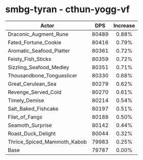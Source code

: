 # smbg-tyran - cthun-yogg-vf
| Actor | DPS | Increase |
|---|:---:|:---:|
|Draconic_Augment_Rune|80489|0.88%|
|Fated_Fortune_Cookie|80416|0.79%|
|Aromatic_Seafood_Platter|80361|0.72%|
|Feisty_Fish_Sticks|80359|0.72%|
|Sizzling_Seafood_Medley|80351|0.71%|
|Thousandbone_Tongueslicer|80330|0.68%|
|Great_Cerulean_Sea|80279|0.62%|
|Revenge_Served_Cold|80270|0.61%|
|Timely_Demise|80214|0.54%|
|Salt_Baked_Fishcake|80197|0.51%|
|Filet_of_Fangs|80188|0.50%|
|Seamoth_Surprise|80142|0.44%|
|Roast_Duck_Delight|80044|0.32%|
|Thrice_Spiced_Mammoth_Kabob|79983|0.25%|
|Base|79787|0.00%|

